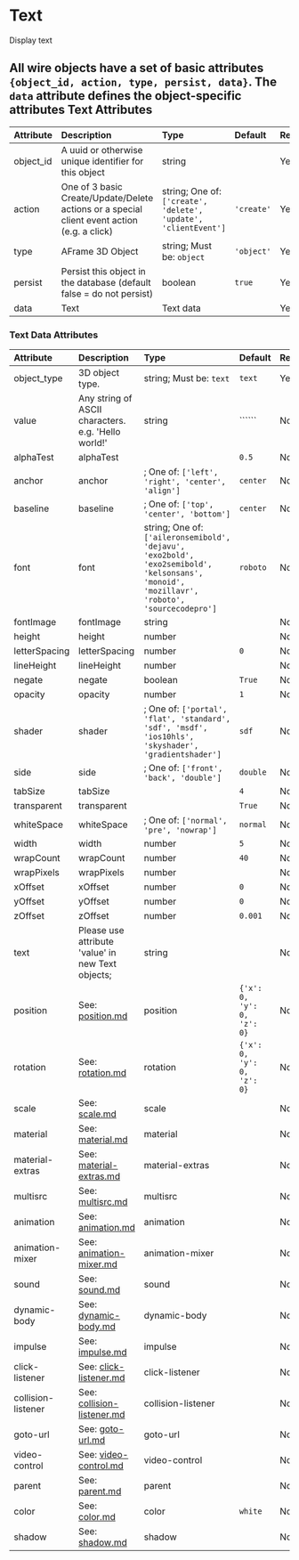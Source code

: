 
Text
====


Display text

All wire objects have a set of basic attributes ```{object_id, action, type, persist, data}```. The ```data``` attribute defines the object-specific attributes
Text Attributes
---------------

|Attribute|Description|Type|Default|Required|
| :--- | :--- | :--- | :--- | :--- |
|object_id|A uuid or otherwise unique identifier for this object|string||Yes|
|action|One of 3 basic Create/Update/Delete actions or a special client event action (e.g. a click)|string; One of: ```['create', 'delete', 'update', 'clientEvent']```|```'create'```|Yes|
|type|AFrame 3D Object|string; Must be: ```object```|```'object'```|Yes|
|persist|Persist this object in the database (default false = do not persist)|boolean|```true```|Yes|
|data|Text|Text data||Yes|

### Text Data Attributes

|Attribute|Description|Type|Default|Required|
| :--- | :--- | :--- | :--- | :--- |
|object_type|3D object type.|string; Must be: ```text```|```text```|Yes|
|value|Any string of ASCII characters. e.g. 'Hello world!'|string|``````|No|
|alphaTest|alphaTest||```0.5```|No|
|anchor|anchor|; One of: ```['left', 'right', 'center', 'align']```|```center```|No|
|baseline|baseline|; One of: ```['top', 'center', 'bottom']```|```center```|No|
|font|font|string; One of: ```['aileronsemibold', 'dejavu', 'exo2bold', 'exo2semibold', 'kelsonsans', 'monoid', 'mozillavr', 'roboto', 'sourcecodepro']```|```roboto```|No|
|fontImage|fontImage|string||No|
|height|height|number||No|
|letterSpacing|letterSpacing|number|```0```|No|
|lineHeight|lineHeight|number||No|
|negate|negate|boolean|```True```|No|
|opacity|opacity|number|```1```|No|
|shader|shader|; One of: ```['portal', 'flat', 'standard', 'sdf', 'msdf', 'ios10hls', 'skyshader', 'gradientshader']```|```sdf```|No|
|side|side|; One of: ```['front', 'back', 'double']```|```double```|No|
|tabSize|tabSize||```4```|No|
|transparent|transparent||```True```|No|
|whiteSpace|whiteSpace|; One of: ```['normal', 'pre', 'nowrap']```|```normal```|No|
|width|width|number|```5```|No|
|wrapCount|wrapCount|number|```40```|No|
|wrapPixels|wrapPixels|number||No|
|xOffset|xOffset|number|```0```|No|
|yOffset|yOffset|number|```0```|No|
|zOffset|zOffset|number|```0.001```|No|
|text|Please use attribute 'value' in new Text objects;|string||No|
|position|See: [position.md](position.md)|position|```{'x': 0, 'y': 0, 'z': 0}```|No|
|rotation|See: [rotation.md](rotation.md)|rotation|```{'x': 0, 'y': 0, 'z': 0}```|No|
|scale|See: [scale.md](scale.md)|scale||No|
|material|See: [material.md](material.md)|material||No|
|material-extras|See: [material-extras.md](material-extras.md)|material-extras||No|
|multisrc|See: [multisrc.md](multisrc.md)|multisrc||No|
|animation|See: [animation.md](animation.md)|animation||No|
|animation-mixer|See: [animation-mixer.md](animation-mixer.md)|animation-mixer||No|
|sound|See: [sound.md](sound.md)|sound||No|
|dynamic-body|See: [dynamic-body.md](dynamic-body.md)|dynamic-body||No|
|impulse|See: [impulse.md](impulse.md)|impulse||No|
|click-listener|See: [click-listener.md](click-listener.md)|click-listener||No|
|collision-listener|See: [collision-listener.md](collision-listener.md)|collision-listener||No|
|goto-url|See: [goto-url.md](goto-url.md)|goto-url||No|
|video-control|See: [video-control.md](video-control.md)|video-control||No|
|parent|See: [parent.md](parent.md)|parent||No|
|color|See: [color.md](color.md)|color|```white```|No|
|shadow|See: [shadow.md](shadow.md)|shadow||No|
